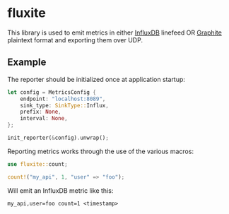 # fluxite

This library is used to emit metrics in either [InfluxDB](https://www.influxdata.com/) linefeed OR [Graphite](https://graphiteapp.org/) plaintext format and exporting them over UDP.

## Example
The reporter should be initialized once at application startup:
```Rust
let config = MetricsConfig {
    endpoint: "localhost:8089",
    sink_type: SinkType::Influx,
    prefix: None,
    interval: None,
};

init_reporter(&config).unwrap();
```
Reporting metrics works through the use of the various macros:
```Rust
use fluxite::count;

count!("my_api", 1, "user" => "foo");
```

Will emit an InfluxDB metric like this:
```
my_api,user=foo count=1 <timestamp>
```
